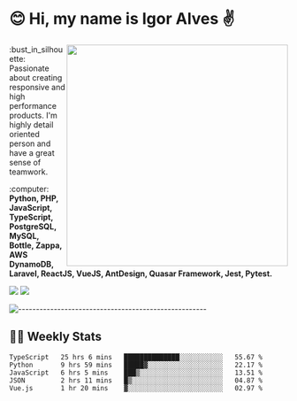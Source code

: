 # :blush: Hi, my name is Igor Alves :v:

<img src="https://github-readme-stats.vercel.app/api?username=iguit0&show_icons=true&count_private=true&theme=onedark" min-width="400px" max-width="400px" width="400px" align="right" />

<p align="left"> 
  :bust_in_silhouette: Passionate about creating responsive and high performance products.
  I'm highly detail oriented person and have a great sense of teamwork.
</p>

<p align="left">
  :computer: <strong>Python, PHP, JavaScript, TypeScript, PostgreSQL, MySQL, Bottle, Zappa, AWS DynamoDB, Laravel, ReactJS, VueJS, AntDesign, Quasar Framework, Jest, Pytest.</strong>
</p>

<p align="left">
  <a href="https://www.linkedin.com/in/igor-lucio-alves" target="_blank" rel="noopener noreferrer" alt="LinkedIn">
  <img src="https://img.shields.io/badge/LinkedIn-0077B5?style=for-the-badge&logo=linkedin&logoColor=white" /></a>

  <a href="https://t.me/iguit0" target="_blank" rel="noopener noreferrer" alt="Telegram">
  <img src="https://img.shields.io/badge/Telegram-2CA5E0?style=for-the-badge&logo=telegram&logoColor=white" /></a>
</p>

![-----------------------------------------------------](https://raw.githubusercontent.com/andreasbm/readme/master/assets/lines/aqua.png)

## :man_technologist: Weekly Stats
<!--START_SECTION:waka-->
```text
TypeScript   25 hrs 6 mins   ██████████████░░░░░░░░░░░   55.67 % 
Python       9 hrs 59 mins   █████▓░░░░░░░░░░░░░░░░░░░   22.17 % 
JavaScript   6 hrs 5 mins    ███▒░░░░░░░░░░░░░░░░░░░░░   13.51 % 
JSON         2 hrs 11 mins   █▒░░░░░░░░░░░░░░░░░░░░░░░   04.87 % 
Vue.js       1 hr 20 mins    ▓░░░░░░░░░░░░░░░░░░░░░░░░   02.97 % 
```
<!--END_SECTION:waka-->
